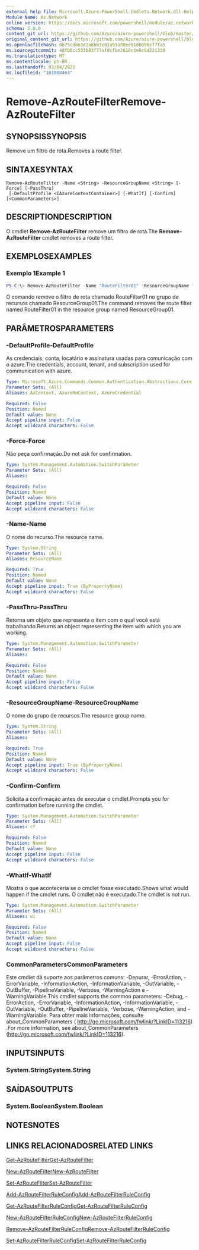 ```yaml
---
external help file: Microsoft.Azure.PowerShell.Cmdlets.Network.dll-Help.xml
Module Name: Az.Network
online version: https://docs.microsoft.com/powershell/module/az.network/remove-azroutefilter
schema: 2.0.0
content_git_url: https://github.com/Azure/azure-powershell/blob/master/src/Network/Network/help/Remove-AzRouteFilter.md
original_content_git_url: https://github.com/Azure/azure-powershell/blob/master/src/Network/Network/help/Remove-AzRouteFilter.md
ms.openlocfilehash: 0b75cdb63d2a8bb3c01a93a90ee01db096cf7fa5
ms.sourcegitcommit: 4dfb0cc533b83f77afdcfbe2618c1e6c8d221330
ms.translationtype: MT
ms.contentlocale: pt-BR
ms.lasthandoff: 03/04/2021
ms.locfileid: "101888463"
---
```

# <span data-ttu-id="3a18c-101">Remove-AzRouteFilter</span><span class="sxs-lookup"><span data-stu-id="3a18c-101">Remove-AzRouteFilter</span></span>

## <span data-ttu-id="3a18c-102">SYNOPSIS</span><span class="sxs-lookup"><span data-stu-id="3a18c-102">SYNOPSIS</span></span>
<span data-ttu-id="3a18c-103">Remove um filtro de rota.</span><span class="sxs-lookup"><span data-stu-id="3a18c-103">Removes a route filter.</span></span>

## <span data-ttu-id="3a18c-104">SINTAXE</span><span class="sxs-lookup"><span data-stu-id="3a18c-104">SYNTAX</span></span>

```
Remove-AzRouteFilter -Name <String> -ResourceGroupName <String> [-Force] [-PassThru]
 [-DefaultProfile <IAzureContextContainer>] [-WhatIf] [-Confirm] [<CommonParameters>]
```

## <span data-ttu-id="3a18c-105">DESCRIPTION</span><span class="sxs-lookup"><span data-stu-id="3a18c-105">DESCRIPTION</span></span>
<span data-ttu-id="3a18c-106">O cmdlet **Remove-AzRouteFilter** remove um filtro de rota.</span><span class="sxs-lookup"><span data-stu-id="3a18c-106">The **Remove-AzRouteFilter** cmdlet removes a route filter.</span></span>

## <span data-ttu-id="3a18c-107">EXEMPLOS</span><span class="sxs-lookup"><span data-stu-id="3a18c-107">EXAMPLES</span></span>

### <span data-ttu-id="3a18c-108">Exemplo 1</span><span class="sxs-lookup"><span data-stu-id="3a18c-108">Example 1</span></span>
```powershell
PS C:\> Remove-AzRouteFilter -Name "RouteFilter01" -ResourceGroupName "ResourceGroup01"
```

<span data-ttu-id="3a18c-109">O comando remove o filtro de rota chamado RouteFilter01 no grupo de recursos chamado ResourceGroup01.</span><span class="sxs-lookup"><span data-stu-id="3a18c-109">The command removes the route filter named RouteFilter01 in the resource group named ResourceGroup01.</span></span>

## <span data-ttu-id="3a18c-110">PARÂMETROS</span><span class="sxs-lookup"><span data-stu-id="3a18c-110">PARAMETERS</span></span>

### <span data-ttu-id="3a18c-111">-DefaultProfile</span><span class="sxs-lookup"><span data-stu-id="3a18c-111">-DefaultProfile</span></span>
<span data-ttu-id="3a18c-112">As credenciais, conta, locatário e assinatura usadas para comunicação com o azure.</span><span class="sxs-lookup"><span data-stu-id="3a18c-112">The credentials, account, tenant, and subscription used for communication with azure.</span></span>

```yaml
Type: Microsoft.Azure.Commands.Common.Authentication.Abstractions.Core.IAzureContextContainer
Parameter Sets: (All)
Aliases: AzContext, AzureRmContext, AzureCredential

Required: False
Position: Named
Default value: None
Accept pipeline input: False
Accept wildcard characters: False
```

### <span data-ttu-id="3a18c-113">-Force</span><span class="sxs-lookup"><span data-stu-id="3a18c-113">-Force</span></span>
<span data-ttu-id="3a18c-114">Não peça confirmação.</span><span class="sxs-lookup"><span data-stu-id="3a18c-114">Do not ask for confirmation.</span></span>

```yaml
Type: System.Management.Automation.SwitchParameter
Parameter Sets: (All)
Aliases:

Required: False
Position: Named
Default value: None
Accept pipeline input: False
Accept wildcard characters: False
```

### <span data-ttu-id="3a18c-115">-Name</span><span class="sxs-lookup"><span data-stu-id="3a18c-115">-Name</span></span>
<span data-ttu-id="3a18c-116">O nome do recurso.</span><span class="sxs-lookup"><span data-stu-id="3a18c-116">The resource name.</span></span>

```yaml
Type: System.String
Parameter Sets: (All)
Aliases: ResourceName

Required: True
Position: Named
Default value: None
Accept pipeline input: True (ByPropertyName)
Accept wildcard characters: False
```

### <span data-ttu-id="3a18c-117">-PassThru</span><span class="sxs-lookup"><span data-stu-id="3a18c-117">-PassThru</span></span>
<span data-ttu-id="3a18c-118">Retorna um objeto que representa o item com o qual você está trabalhando.</span><span class="sxs-lookup"><span data-stu-id="3a18c-118">Returns an object representing the item with which you are working.</span></span>

```yaml
Type: System.Management.Automation.SwitchParameter
Parameter Sets: (All)
Aliases:

Required: False
Position: Named
Default value: None
Accept pipeline input: False
Accept wildcard characters: False
```

### <span data-ttu-id="3a18c-119">-ResourceGroupName</span><span class="sxs-lookup"><span data-stu-id="3a18c-119">-ResourceGroupName</span></span>
<span data-ttu-id="3a18c-120">O nome do grupo de recursos.</span><span class="sxs-lookup"><span data-stu-id="3a18c-120">The resource group name.</span></span>

```yaml
Type: System.String
Parameter Sets: (All)
Aliases:

Required: True
Position: Named
Default value: None
Accept pipeline input: True (ByPropertyName)
Accept wildcard characters: False
```

### <span data-ttu-id="3a18c-121">-Confirm</span><span class="sxs-lookup"><span data-stu-id="3a18c-121">-Confirm</span></span>
<span data-ttu-id="3a18c-122">Solicita a confirmação antes de executar o cmdlet.</span><span class="sxs-lookup"><span data-stu-id="3a18c-122">Prompts you for confirmation before running the cmdlet.</span></span>

```yaml
Type: System.Management.Automation.SwitchParameter
Parameter Sets: (All)
Aliases: cf

Required: False
Position: Named
Default value: None
Accept pipeline input: False
Accept wildcard characters: False
```

### <span data-ttu-id="3a18c-123">-WhatIf</span><span class="sxs-lookup"><span data-stu-id="3a18c-123">-WhatIf</span></span>
<span data-ttu-id="3a18c-124">Mostra o que aconteceria se o cmdlet fosse executado.</span><span class="sxs-lookup"><span data-stu-id="3a18c-124">Shows what would happen if the cmdlet runs.</span></span>
<span data-ttu-id="3a18c-125">O cmdlet não é executado.</span><span class="sxs-lookup"><span data-stu-id="3a18c-125">The cmdlet is not run.</span></span>

```yaml
Type: System.Management.Automation.SwitchParameter
Parameter Sets: (All)
Aliases: wi

Required: False
Position: Named
Default value: None
Accept pipeline input: False
Accept wildcard characters: False
```

### <span data-ttu-id="3a18c-126">CommonParameters</span><span class="sxs-lookup"><span data-stu-id="3a18c-126">CommonParameters</span></span>
<span data-ttu-id="3a18c-127">Este cmdlet dá suporte aos parâmetros comuns: -Depurar, -ErrorAction, -ErrorVariable, -InformationAction, -InformationVariable, -OutVariable, -OutBuffer, -PipelineVariable, -Verbose, -WarningAction e -WarningVariable.</span><span class="sxs-lookup"><span data-stu-id="3a18c-127">This cmdlet supports the common parameters: -Debug, -ErrorAction, -ErrorVariable, -InformationAction, -InformationVariable, -OutVariable, -OutBuffer, -PipelineVariable, -Verbose, -WarningAction, and -WarningVariable.</span></span> <span data-ttu-id="3a18c-128">Para obter mais informações, consulte about_CommonParameters ( http://go.microsoft.com/fwlink/?LinkID=113216) .</span><span class="sxs-lookup"><span data-stu-id="3a18c-128">For more information, see about_CommonParameters (http://go.microsoft.com/fwlink/?LinkID=113216).</span></span>

## <span data-ttu-id="3a18c-129">INPUTS</span><span class="sxs-lookup"><span data-stu-id="3a18c-129">INPUTS</span></span>

### <span data-ttu-id="3a18c-130">System.String</span><span class="sxs-lookup"><span data-stu-id="3a18c-130">System.String</span></span>

## <span data-ttu-id="3a18c-131">SAÍDAS</span><span class="sxs-lookup"><span data-stu-id="3a18c-131">OUTPUTS</span></span>

### <span data-ttu-id="3a18c-132">System.Boolean</span><span class="sxs-lookup"><span data-stu-id="3a18c-132">System.Boolean</span></span>

## <span data-ttu-id="3a18c-133">NOTES</span><span class="sxs-lookup"><span data-stu-id="3a18c-133">NOTES</span></span>

## <span data-ttu-id="3a18c-134">LINKS RELACIONADOS</span><span class="sxs-lookup"><span data-stu-id="3a18c-134">RELATED LINKS</span></span>

[<span data-ttu-id="3a18c-135">Get-AzRouteFilter</span><span class="sxs-lookup"><span data-stu-id="3a18c-135">Get-AzRouteFilter</span></span>](./Get-AzRouteFilter.md)

[<span data-ttu-id="3a18c-136">New-AzRouteFilter</span><span class="sxs-lookup"><span data-stu-id="3a18c-136">New-AzRouteFilter</span></span>](./New-AzRouteFilter.md)

[<span data-ttu-id="3a18c-137">Set-AzRouteFilter</span><span class="sxs-lookup"><span data-stu-id="3a18c-137">Set-AzRouteFilter</span></span>](./Set-AzRouteFilter.md)

[<span data-ttu-id="3a18c-138">Add-AzRouteFilterRuleConfig</span><span class="sxs-lookup"><span data-stu-id="3a18c-138">Add-AzRouteFilterRuleConfig</span></span>](./Add-AzRouteFilterRuleConfig.md)

[<span data-ttu-id="3a18c-139">Get-AzRouteFilterRuleConfig</span><span class="sxs-lookup"><span data-stu-id="3a18c-139">Get-AzRouteFilterRuleConfig</span></span>](./Get-AzRouteFilterRuleConfig.md)

[<span data-ttu-id="3a18c-140">New-AzRouteFilterRuleConfig</span><span class="sxs-lookup"><span data-stu-id="3a18c-140">New-AzRouteFilterRuleConfig</span></span>](./New-AzRouteFilterRuleConfig.md)

[<span data-ttu-id="3a18c-141">Remove-AzRouteFilterRuleConfig</span><span class="sxs-lookup"><span data-stu-id="3a18c-141">Remove-AzRouteFilterRuleConfig</span></span>](./Remove-AzRouteFilterRuleConfig.md)

[<span data-ttu-id="3a18c-142">Set-AzRouteFilterRuleConfig</span><span class="sxs-lookup"><span data-stu-id="3a18c-142">Set-AzRouteFilterRuleConfig</span></span>](./Set-AzRouteFilterRuleConfig.md)
